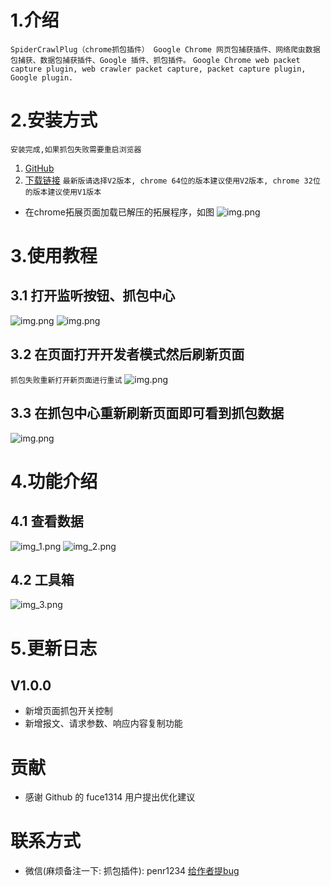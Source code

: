 # 1.介绍

`
SpiderCrawlPlug（chrome抓包插件） Google Chrome 网页包捕获插件、网络爬虫数据包捕获、数据包捕获插件、Google 插件、抓包插件。
`
`Google Chrome web packet capture plugin, web crawler packet capture, packet capture plugin, Google plugin.`

# 2.安装方式

`安装完成,如果抓包失败需要重启浏览器`

1. [GitHub](https://github.com/peng0928/SpiderCrawlPlug)
2. [下载链接](https://github.com/peng0928/SpiderCrawlPlug/archive/refs/heads/main.zip)
`最新版请选择V2版本, chrome 64位的版本建议使用V2版本, chrome 32位的版本建议使用V1版本`
- 在chrome拓展页面加载已解压的拓展程序，如图
  ![img.png](img/img.png)

# 3.使用教程

## 3.1 打开监听按钮、抓包中心

![img.png](img/img2.png)
![img.png](img/img3.png)

## 3.2 在页面打开开发者模式然后刷新页面

`抓包失败重新打开新页面进行重试`
![img.png](img/img4.png)

## 3.3 在抓包中心重新刷新页面即可看到抓包数据

![img.png](img/img5.png)
# 4.功能介绍
## 4.1 查看数据
![img_1.png](img/img_1.png)
![img_2.png](img/img_2.png)
## 4.2 工具箱
![img_3.png](img/img_3.png)

# 5.更新日志
## V1.0.0
- 新增页面抓包开关控制
- 新增报文、请求参数、响应内容复制功能

# 贡献
- 感谢 Github 的 fuce1314 用户提出优化建议


# 联系方式
- 微信(麻烦备注一下: 抓包插件): penr1234
[给作者提bug](https://github.com/peng0928/SpiderCrawlPlug/issues)

